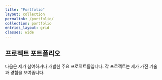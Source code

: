 ```yaml
---
title: "Portfolio"
layout: collection
permalink: /portfolio/
collection: portfolio
entries_layout: grid
classes: wide
---
```


## 프로젝트 포트폴리오

다음은 제가 참여하거나 개발한 주요 프로젝트들입니다. 각 프로젝트는 제가 가진 기술과 경험을 보여줍니다.